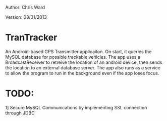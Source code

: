 Author: Chris Ward

Version: 08/31/2013

TranTracker
===========

An Android-based GPS Transmitter applicaiton. On start, it queries the MySQL database for possible trackable vehicles. The app uses a BroadcastReceiver to retreive the location of an android device, then sends the location to an external database server. The app also runs as a service to allow the program to run in the background even if the app loses focus.

TODO:
=====
1] Secure MySQL Communications by implementing SSL connection through JDBC
